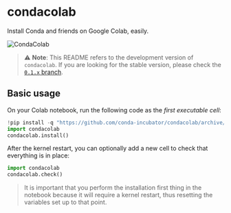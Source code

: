 # condacolab

<!-- [![Downloads](https://pepy.tech/badge/condacolab/week)](https://pypi.org/project/condacolab)
[![Downloads](https://pepy.tech/badge/condacolab/month)](https://pypi.org/project/condacolab)
[![Downloads](https://pepy.tech/badge/condacolab)](https://pypi.org/project/condacolab) -->

Install Conda and friends on Google Colab, easily.

![CondaColab](https://github.com/jaimergp/condacolab/raw/main/condacolab.png)

> ⚠️ **Note**: This README refers to the development version of `condacolab`. If you are looking for the stable version, please check the [`0.1.x` branch](https://github.com/conda-incubator/condacolab/tree/0.1.x).

## Basic usage

On your Colab notebook, run the following code as the _first executable cell_:

```python
!pip install -q "https://github.com/conda-incubator/condacolab/archive/main.zip"
import condacolab
condacolab.install()
```

After the kernel restart, you can optionally add a new cell to check that everything is in place:

```python
import condacolab
condacolab.check()
```

> It is important that you perform the installation first thing in the notebook because it will require a kernel restart, thus resetting the variables set up to that point.
